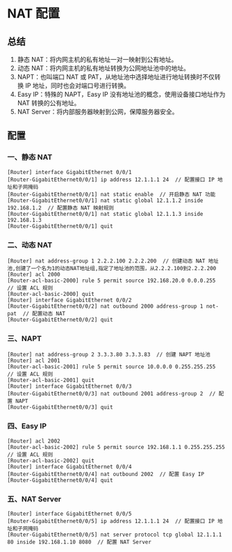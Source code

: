 # NAT 配置

## 总结

1. 静态 NAT：将内网主机的私有地址一对一映射到公有地址。
2. 动态 NAT：将内网主机的私有地址转换为公网地址池中的地址。
3. NAPT：也叫端口 NAT 或 PAT，从地址池中选择地址进行地址转换时不仅转换 IP 地址，同时也会对端口号进行转换。
4. Easy IP：特殊的 NAPT，Easy IP 没有地址池的概念，使用设备接口地址作为 NAT 转换的公有地址。
5. NAT Server：将内部服务器映射到公网，保障服务器安全。

## 配置

### 一、静态 NAT

```shell
[Router] interface GigabitEthernet 0/0/1
[Router-GigabitEthernet0/0/1] ip address 12.1.1.1 24  // 配置接口 IP 地址和子网掩码
[Router-GigabitEthernet0/0/1] nat static enable  // 开启静态 NAT 功能
[Router-GigabitEthernet0/0/1] nat static global 12.1.1.2 inside 192.168.1.2  // 配置静态 NAT 映射规则
[Router-GigabitEthernet0/0/1] nat static global 12.1.1.3 inside 192.168.1.3
[Router-GigabitEthernet0/0/1] quit
```

### 二、动态 NAT

```shell
[Router] nat address-group 1 2.2.2.100 2.2.2.200  // 创建动态 NAT 地址池,创建了一个名为1的动态NAT地址组,指定了地址池的范围，从2.2.2.100到2.2.2.200
[Router] acl 2000
[Router-acl-basic-2000] rule 5 permit source 192.168.20.0 0.0.0.255  // 设置 ACL 规则
[Router-acl-basic-2000] quit
[Router] interface GigabitEthernet 0/0/2
[Router-GigabitEthernet0/0/2] nat outbound 2000 address-group 1 not-pat  // 配置动态 NAT
[Router-GigabitEthernet0/0/2] quit
```

### 三、NAPT

```shell
[Router] nat address-group 2 3.3.3.80 3.3.3.83  // 创建 NAPT 地址池
[Router] acl 2001
[Router-acl-basic-2001] rule 5 permit source 10.0.0.0 0.255.255.255  // 设置 ACL 规则
[Router-acl-basic-2001] quit
[Router] interface GigabitEthernet 0/0/3
[Router-GigabitEthernet0/0/3] nat outbound 2001 address-group 2  // 配置 NAPT
[Router-GigabitEthernet0/0/3] quit
```

### 四、Easy IP

```shell
[Router] acl 2002
[Router-acl-basic-2002] rule 5 permit source 192.168.1.1 0.255.255.255  // 设置 ACL 规则
[Router-acl-basic-2002] quit
[Router] interface GigabitEthernet 0/0/4
[Router-GigabitEthernet0/0/4] nat outbound 2002  // 配置 Easy IP
[Router-GigabitEthernet0/0/4] quit
```

### 五、NAT Server

```shell
[Router] interface GigabitEthernet 0/0/5
[Router-GigabitEthernet0/0/5] ip address 12.1.1.1 24  // 配置接口 IP 地址和子网掩码
[Router-GigabitEthernet0/0/5] nat server protocol tcp global 12.1.1.1 80 inside 192.168.1.10 8080  // 配置 NAT Server
```

